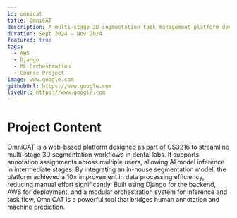 ```yaml
---
id: omnicat
title: OmniCAT
description: A multi-stage 3D segmentation task management platform developed for dental applications.
duration: Sept 2024 – Nov 2024
featured: true
tags:
  - AWS
  - Django
  - ML Orchestration
  - Course Project
image: www.google.com
githubUrl: https://www.google.com
liveUrl: https://www.google.com
---
```


# Project Content

OmniCAT is a web-based platform designed as part of CS3216 to streamline multi-stage 3D segmentation workflows in dental labs. It supports annotation assignments across multiple users, allowing AI model inference in intermediate stages. By integrating an in-house segmentation model, the platform achieved a 10× improvement in data processing efficiency, reducing manual effort significantly. Built using Django for the backend, AWS for deployment, and a modular orchestration system for inference and task flow, OmniCAT is a powerful tool that bridges human annotation and machine prediction.

